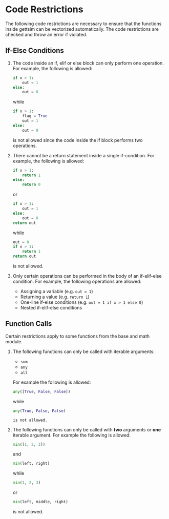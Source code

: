 # Code Restrictions

The following code restrictions are necessary to ensure that the functions inside
gettsim can be vectorized automatically. The code restrictions are checked and throw an
error if violated.

## If-Else Conditions

1. The code inside an if, elif or else block can only perform one operation. For
   example, the following is allowed:

   ```python
   if x > 1:
       out = 1
   else:
       out = 0
   ```

   while

   ```python
   if x > 1:
       flag = True
       out = 1
   else:
       out = 0
   ```

   is not allowed since the code inside the if block performs two operations.

1. There cannot be a return statement inside a single if-condition. For example, the
   following is allowed:

   ```python
   if x > 1:
       return 1
   else:
       return 0
   ```

   or

   ```python
   if x > 1:
       out = 1
   else:
       out = 0
   return out
   ```

   while

   ```python
   out = 0
   if x > 1:
       return 1
   return out
   ```

   is not allowed.

1. Only certain operations can be performed in the body of an if-elif-else condition.
   For example, the following operations are allowed:

   - Assigning a variable (e.g. `out = 1`)
   - Returning a value (e.g. `return 1`)
   - One-line if-else conditions (e.g. `out = 1 if x > 1 else 0`)
   - Nested if-elif-else conditions

## Function Calls

Certain restrictions apply to some functions from the base and math module.

1. The following functions can only be called with iterable arguments:

   - `sum`
   - `any`
   - `all`

   For example the following is allowed:

   ```python
   any([True, False, False])
   ```

   while

   ```python
   any(True, False, False)
   ```

   ```
   is not allowed.

   ```

1. The following functions can only be called with **two** arguments or **one** iterable
   argument. For example the following is allowed:

   ```python
   min([1, 2, 3])
   ```

   and

   ```python
   min(left, right)
   ```

   while

   ```python
   min(1, 2, 3)
   ```

   or

   ```python
   min(left, middle, right)
   ```

   is not allowed.
